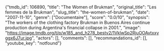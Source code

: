 {"tmdb_id": 106890, "title": "The Women of Brukman", "original_title": "Les femmes de la Brukman", "slug_title": "the-women-of-brukman", "date": "2007-11-10", "genre": ["Documentaire"], "score": "0.0/10", "synopsis": "The workers of the clothing factory Brukman in Buenos Aires continue production during Argentina's financial collapse in 2001.", "image": "https://image.tmdb.org/t/p/w185_and_h278_bestv2/1VklwSp2RjuOOAvtxxyggx6J7ur.jpg", "actors": [], "comments": [], "recommandations_id": [], "youtube_key": "notfound"}